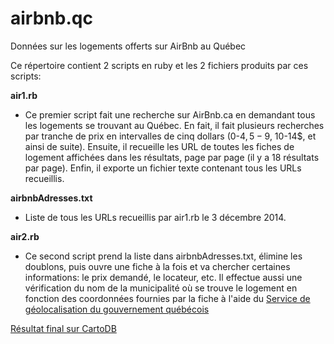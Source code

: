 airbnb.qc
=========

Données sur les logements offerts sur AirBnb au Québec

Ce répertoire contient 2 scripts en ruby et les 2 fichiers produits par ces scripts:

**air1.rb**
  * Ce premier script fait une recherche sur AirBnb.ca en demandant tous les logements se trouvant au Québec.
  En fait, il fait plusieurs recherches par tranche de prix en intervalles de cinq dollars (0-4$, 5-9$, 10-14$, et ainsi de suite).
  Ensuite, il recueille les URL de toutes les fiches de logement affichées dans les résultats, page par page (il y a 18 résultats par page).
  Enfin, il exporte un fichier texte contenant tous les URLs recueillis.

**airbnbAdresses.txt**
  * Liste de tous les URLs recueillis par air1.rb le 3 décembre 2014.

**air2.rb**
  * Ce second script prend la liste dans airbnbAdresses.txt, élimine les doublons, puis ouvre une fiche à la fois et va chercher certaines informations: le prix demandé, le locateur, etc.
  Il effectue aussi une vérification du nom de la municipalité où se trouve le logement en fonction des coordonnées fournies par la fiche à l'aide du [Service de géolocalisation du gouvernement québécois](http://geoegl.msp.gouv.qc.ca/accueil/aideglo.htm)

[Résultat final sur CartoDB](http://cdb.io/1yob6Nn)
